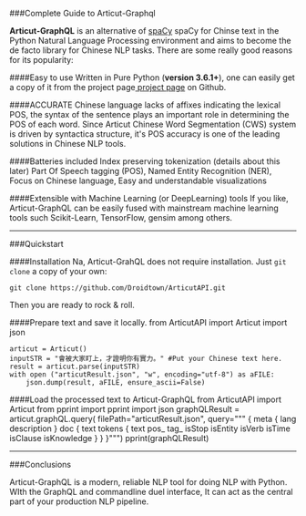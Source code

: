 ###Complete Guide to Articut-Graphql

**Articut-GraphQL** is an alternative of [spaCy](https://spacy.io/) spaCy for Chinse text in the Python Natural Language Processing environment and aims to become the de facto library for Chinese NLP tasks. There are some really good reasons for its popularity:

####Easy to use
Written in Pure Python (**version 3.6.1+**), one can easily get a copy of it from the project page[ project page](https://github.com/Droidtown/ArticutAPI)  on Github.

####ACCURATE
Chinese language lacks of affixes indicating the lexical POS, the syntax of the sentence plays an important role in determining the POS of each word. Since Articut Chinese Word Segmentation (CWS) system is driven by syntactica structure, it's POS accuracy is one of the leading solutions in Chinese NLP tools.

####Batteries included
Index preserving tokenization (details about this later)
Part Of Speech tagging (POS), 
Named Entity Recognition (NER),
Focus on Chinese language,
Easy and understandable visualizations

####Extensible with Machine Learning (or DeepLearning) tools
If you like, Articut-GraphQL can be easily fused with mainstream machine learning tools such Scikit-Learn, TensorFlow, gensim among others.

***

###Quickstart

####Installation
Na, Articut-GrahQL does not require installation. Just `git clone` a copy of your own:

`git clone https://github.com/Droidtown/ArticutAPI.git`

 Then you are ready to rock & roll.

####Prepare text and save it locally.
	from ArticutAPI import Articut
	import json
		
	articut = Articut()
	inputSTR = "會被大家盯上，才證明你有實力。" #Put your Chinese text here.
	result = articut.parse(inputSTR)
	with open ("articutResult.json", "w", encoding="utf-8") as aFILE:
	    json.dump(result, aFILE, ensure_ascii=False)

####Load the processed text to Articut-GraphQL
	from ArticutAPI import Articut
	from pprint import pprint
	import json
	graphQLResult = articut.graphQL.query(
	    filePath="articutResult.json",
	    query="""
		{
		  meta {
		    lang
		    description
		  }
		  doc {
		    text
		    tokens {
		      text
		      pos_
		      tag_
		      isStop
		      isEntity
		      isVerb
		      isTime
		      isClause
		      isKnowledge
		    }
		  }
		}""")
	pprint(graphQLResult)

 ***
###Conclusions

Articut-GraphQL is a modern, reliable NLP tool for doing NLP with Python. WIth the GraphQL and commandline duel interface, It can act as the central part of your production NLP pipeline.